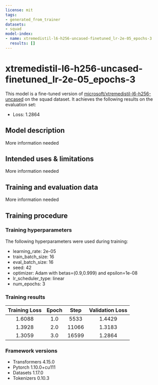 ```yaml
---
license: mit
tags:
- generated_from_trainer
datasets:
- squad
model-index:
- name: xtremedistil-l6-h256-uncased-finetuned_lr-2e-05_epochs-3
  results: []
---
```


<!-- This model card has been generated automatically according to the information the Trainer had access to. You
should probably proofread and complete it, then remove this comment. -->

# xtremedistil-l6-h256-uncased-finetuned_lr-2e-05_epochs-3

This model is a fine-tuned version of [microsoft/xtremedistil-l6-h256-uncased](https://huggingface.co/microsoft/xtremedistil-l6-h256-uncased) on the squad dataset.
It achieves the following results on the evaluation set:
- Loss: 1.2864

## Model description

More information needed

## Intended uses & limitations

More information needed

## Training and evaluation data

More information needed

## Training procedure

### Training hyperparameters

The following hyperparameters were used during training:
- learning_rate: 2e-05
- train_batch_size: 16
- eval_batch_size: 16
- seed: 42
- optimizer: Adam with betas=(0.9,0.999) and epsilon=1e-08
- lr_scheduler_type: linear
- num_epochs: 3

### Training results

| Training Loss | Epoch | Step  | Validation Loss |
|:-------------:|:-----:|:-----:|:---------------:|
| 1.6088        | 1.0   | 5533  | 1.4429          |
| 1.3928        | 2.0   | 11066 | 1.3183          |
| 1.3059        | 3.0   | 16599 | 1.2864          |


### Framework versions

- Transformers 4.15.0
- Pytorch 1.10.0+cu111
- Datasets 1.17.0
- Tokenizers 0.10.3
